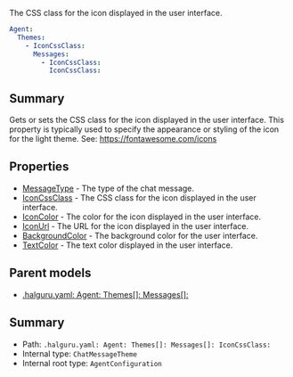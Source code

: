 <!--
title: IconCssClass
description: The CSS class for the icon displayed in the user interface.
version: 1.0.0+171c62d57116db7b4c2f74ee0132602e1e42a1c7
generated: true
date: 2025-03-31T14:52:15Z
node: This file is generated by the command-line program: `halguru manual --generate-docs`
-->


The CSS class for the icon displayed in the user interface.

```yaml
Agent:
  Themes:
    - IconCssClass:
      Messages:
        - IconCssClass:
          IconCssClass:
```

## Summary

Gets or sets the CSS class for the icon displayed in the user interface.
This property is typically used to specify the appearance or styling
of the icon for the light theme.
See: https://fontawesome.com/icons

## Properties

* [MessageType]((halguru)-agent-themes-list-messages-list-messagetype.md) - The type of the chat message.
* [IconCssClass]((halguru)-agent-themes-list-messages-list-iconcssclass.md) - The CSS class for the icon displayed in the user interface.
* [IconColor]((halguru)-agent-themes-list-messages-list-iconcolor.md) - The color for the icon displayed in the user interface.
* [IconUrl]((halguru)-agent-themes-list-messages-list-iconurl.md) - The URL for the icon displayed in the user interface.
* [BackgroundColor]((halguru)-agent-themes-list-messages-list-backgroundcolor.md) - The background color for the user interface.
* [TextColor]((halguru)-agent-themes-list-messages-list-textcolor.md) - The text color displayed in the user interface.

## Parent models

* [.halguru.yaml: Agent: Themes[]: Messages[]:]((halguru)-agent-themes-list-messages-list.md)
## Summary

* Path: `.halguru.yaml: Agent: Themes[]: Messages[]: IconCssClass:`
* Internal type: `ChatMessageTheme`
* Internal root type: `AgentConfiguration`

